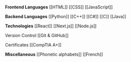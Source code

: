 **Frontend Languages**
	[[HTML]]
	[[CSS]]
	[[JavaScript]]

**Backend Languages**
	[[Python]]
	[[C++]]
	[[C#]]
	[[C]]
	[[Java]]

**Technologies**
	[[React]]
	[[Next.js]]
	[[Node.js]]


Version Control
	[[Git & GitHub]]

Certificates
	[[CompTIA A+]]

**Miscellaneous**
	[[Phonetic alphabets]]
	[[French]]